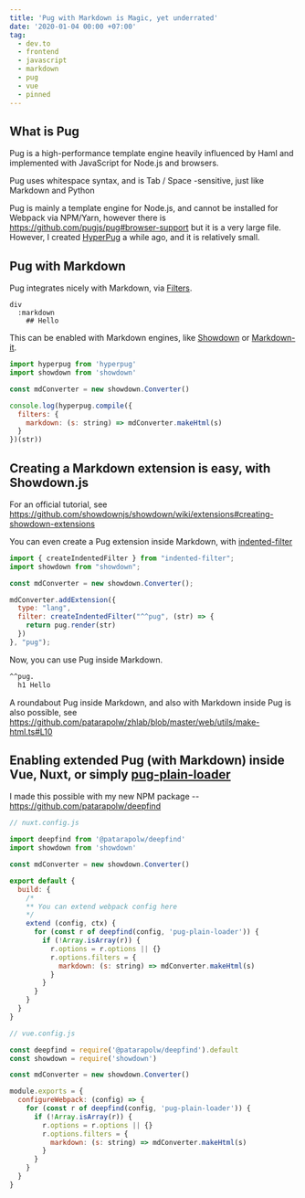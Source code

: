 ```yaml
---
title: 'Pug with Markdown is Magic, yet underrated'
date: '2020-01-04 00:00 +07:00'
tag:
  - dev.to
  - frontend
  - javascript
  - markdown
  - pug
  - vue
  - pinned
---
```


## What is Pug

Pug is a high-performance template engine heavily influenced by Haml and implemented with JavaScript for Node.js and browsers.

Pug uses whitespace syntax, and is Tab / Space -sensitive, just like Markdown and Python

Pug is mainly a template engine for Node.js, and cannot be installed for Webpack via NPM/Yarn, however there is <https://github.com/pugjs/pug#browser-support> but it is a very large file. However, I created [HyperPug](https://github.com/patarapolw/hyperpug) a while ago, and it is relatively small.

<!-- excerpt_separator -->

## Pug with Markdown

Pug integrates nicely with Markdown, via [Filters](https://pugjs.org/language/filters.html).

```pug
div
  :markdown
    ## Hello
```

This can be enabled with Markdown engines, like [Showdown](https://github.com/showdownjs/showdown) or [Markdown-it](https://github.com/markdown-it/markdown-it).

```javascript
import hyperpug from 'hyperpug'
import showdown from 'showdown'

const mdConverter = new showdown.Converter()

console.log(hyperpug.compile({
  filters: {
    markdown: (s: string) => mdConverter.makeHtml(s)
  }
})(str))
```

## Creating a Markdown extension is easy, with Showdown.js

For an official tutorial, see <https://github.com/showdownjs/showdown/wiki/extensions#creating-showdown-extensions>

You can even create a Pug extension inside Markdown, with [indented-filter](https://github.com/patarapolw/indented-filter)

```javascript
import { createIndentedFilter } from "indented-filter";
import showdown from "showdown";

const mdConverter = new showdown.Converter();

mdConverter.addExtension({
  type: "lang",
  filter: createIndentedFilter("^^pug", (str) => {
    return pug.render(str)
  })
}, "pug");
```

Now, you can use Pug inside Markdown.

```markdown
^^pug.
  h1 Hello
```

A roundabout Pug inside Markdown, and also with Markdown inside Pug is also possible, see <https://github.com/patarapolw/zhlab/blob/master/web/utils/make-html.ts#L10>

## Enabling extended Pug (with Markdown) inside Vue, Nuxt, or simply [pug-plain-loader](https://www.npmjs.com/package/pug-plain-loader)

I made this possible with my new NPM package -- <https://github.com/patarapolw/deepfind>

```javascript
// nuxt.config.js

import deepfind from '@patarapolw/deepfind'
import showdown from 'showdown'

const mdConverter = new showdown.Converter()

export default {
  build: {
    /*
    ** You can extend webpack config here
    */
    extend (config, ctx) {
      for (const r of deepfind(config, 'pug-plain-loader')) {
        if (!Array.isArray(r)) {
          r.options = r.options || {}
          r.options.filters = {
            markdown: (s: string) => mdConverter.makeHtml(s)
          }
        }
      }
    }
  }
}
```

```javascript
// vue.config.js

const deepfind = require('@patarapolw/deepfind').default
const showdown = require('showdown')

const mdConverter = new showdown.Converter()

module.exports = {
  configureWebpack: (config) => {
    for (const r of deepfind(config, 'pug-plain-loader')) {
      if (!Array.isArray(r)) {
        r.options = r.options || {}
        r.options.filters = {
          markdown: (s: string) => mdConverter.makeHtml(s)
        }
      }
    }
  }
}
```

